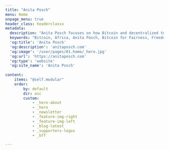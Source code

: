```yaml
---
title: "Anita Posch"
menu: Home
onpage_menu: true
header_class: headerclassx
metadata:
  description: "Anita Posch focuses on how Bitcoin and decentralized technology provide financial freedom, privacy and human rights protection for those who need it most. She is an author, founder of Bitcoin for Fairness and expert on Bitcoin adoption in Africa."
  keywords: "Bitcoin, Africa, Anita Posch, Bitcoin for Fairness, Freedom Tech"
  'og:title': 'Anita Posch'
  'og:description': 'anitaposch.com'
  'og:image': '/user/pages/01.home/_hero.jpg'
  'og:url': 'https://anitaposch.com'
  'og:type': 'website'
  'og:site_name': 'Anita Posch'
    
content:
    items: "@self.modular"
    order:
        by: default
        dir: asc
        custom:
            - _hero-about
            - _hero
            - _newsletter
            - _feature-img-right
            - _feature-img-left
            - _blog-latest
            - _supporters-logos
            - _bff

---
```


